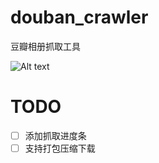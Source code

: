 douban_crawler
==============

豆瓣相册抓取工具

![Alt text](http://gtms02.alicdn.com/tps/i2/TB1mO9wFVXXXXXVXVXXKYLFPVXX-1048-410.jpg)

# TODO
- [ ] 添加抓取进度条
- [ ] 支持打包压缩下载
